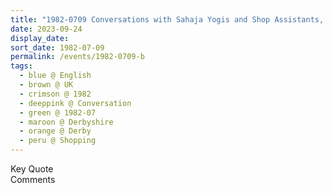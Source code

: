 ```yaml
---
title: "1982-0709 Conversations with Sahaja Yogis and Shop Assistants, Shopping, Derby, Derbyshire, UK"
date: 2023-09-24
display_date: 
sort_date: 1982-07-09
permalink: /events/1982-0709-b
tags:
  - blue @ English
  - brown @ UK
  - crimson @ 1982
  - deeppink @ Conversation
  - green @ 1982-07
  - maroon @ Derbyshire
  - orange @ Derby
  - peru @ Shopping
---
```


<wave-list>
  <list-title color="green" width="75">Key Quote</list-title>
  <list-item color="BlanchedAlmond"  width="200"></list-item>
  <list-item color="Lavender"></list-item>
  <list-item color="BlanchedAlmond"></list-item>
</wave-list>

<br>

<wave-list>
  <list-title color="green" width="75">Comments</list-title>
  <list-item color="BlanchedAlmond"  width="200"></list-item>
  <list-item color="Lavender"></list-item>
  <list-item color="BlanchedAlmond"></list-item>
</wave-list>
